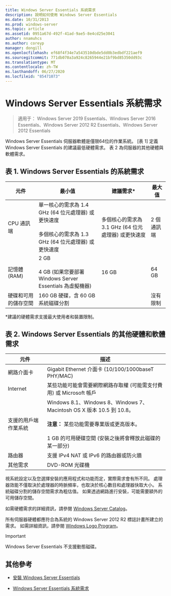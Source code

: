 ```yaml
---
title: Windows Server Essentials 系統需求
description: 說明如何使用 Windows Server Essentials
ms.date: 10/31/2013
ms.prod: windows-server
ms.topic: article
ms.assetid: 0951a67d-492f-41ad-9ae5-8e4cd25e3041
author: nnamuhcs
ms.author: coreyp
manager: dongill
ms.openlocfilehash: ef68f4f34e7a543510dbde5dd0b3edbdf221aef9
ms.sourcegitcommit: 771db070a3a924c8265944e21bf9bd85350dd93c
ms.translationtype: MT
ms.contentlocale: zh-TW
ms.lasthandoff: 06/27/2020
ms.locfileid: "85471073"
---
```

# <a name="system-requirements-for-windows-server-essentials"></a>Windows Server Essentials 系統需求

>適用于： Windows Server 2019 Essentials、Windows Server 2016 Essentials、Windows Server 2012 R2 Essentials、Windows Server 2012 Essentials

  Windows Server Essentials 伺服器軟體是僅限64位的作業系統。 [表 1] 定義 Windows Server Essentials 的建議最低硬體需求。 表 2 為伺服器的其他硬體與軟體需求。


## <a name="table-1-system-requirements-for-windows-server-essentials"></a>表 1. Windows Server Essentials 的系統需求

|元件|最小值|建議需求*|最大值|
|---------------|-------------|-------------------|-------------|
|CPU 通訊端|單一核心的需求為 1.4 GHz (64 位元處理器) 或更快速度<br /><br /> 多個核心的需求為 1.3 GHz (64 位元處理器) 或更快速度|多個核心的需求為 3.1 GHz (64 位元處理器) 或更快速度|2 個通訊端|
|記憶體 (RAM)|2 GB<br /><br /> 4 GB (如果您要部署 Windows Server Essentials 為虛擬機器)|16 GB|64 GB|
|硬碟和可用的儲存空間|160 GB 硬碟，含 60 GB 系統磁碟分割||沒有限制|

 *建議的硬體需求支援最大使用者和裝置限制。

## <a name="table-2-additional-hardware-and-software-requirements-for-windows-server-essentials"></a>表 2. Windows Server Essentials 的其他硬體和軟體需求

|元件|描述|
|---------------|-----------------|
|網路介面卡|Gigabit Ethernet 介面卡 (10/100/1000baseT PHY/MAC)|
|Internet|某些功能可能會需要網際網路存取權 (可能需支付費用) 或 Microsoft 帳戶|
|支援的用戶端作業系統|Windows 8.1、Windows 8、Windows 7、Macintosh OS X 版本 10.5 到 10.8。<br /><br /> **注意：** 某些功能需要專業版或更高版本。<br /><br /> 1 GB 的可用硬碟空間 (安裝之後將會釋放此磁碟的某一部分)|
|路由器|支援 IPv4 NAT 或 IPv6 的路由器或防火牆|
|其他需求|DVD-ROM 光碟機|

 視系統設定以及您選擇安裝的應用程式和功能而定，實際需求會有所不同。 處理器效能不僅取決於處理器的時脈頻率，也取決於核心數目和處理器快取大小。 系統磁碟分割的儲存空間需求為粗估值。 如果透過網路進行安裝，可能需要額外的可用儲存空間。

 如需硬體需求的詳細資訊，請參閱 [Windows Server Catalog](https://www.windowsservercatalog.com/)。

 所有伺服器硬體都應符合為系統的 Windows Server 2012 R2 標誌計畫所建立的需求。 如需詳細資訊，請參閱 [Windows Logo Program](https://msdn.microsoft.com/windows/hardware/gg487403.aspx)。

> [!IMPORTANT]
> Windows Server Essentials 不支援動態磁碟。

## <a name="additional-references"></a>其他參考

-   [安裝 Windows Server Essentials](../install/Install-Windows-Server-Essentials.md)

-   [Windows Server Essentials 系統需求](system-requirements.md)


